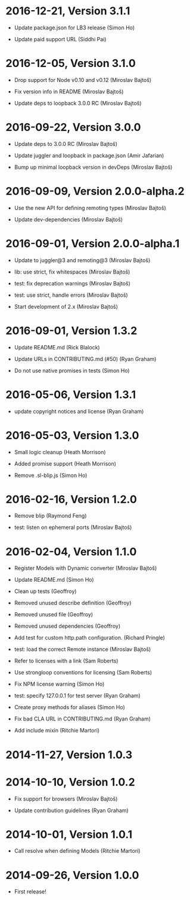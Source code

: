 2016-12-21, Version 3.1.1
=========================

 * Update package.json for LB3 release (Simon Ho)

 * Update paid support URL (Siddhi Pai)


2016-12-05, Version 3.1.0
=========================

 * Drop support for Node v0.10 and v0.12 (Miroslav Bajtoš)

 * Fix version info in README (Miroslav Bajtoš)

 * Update deps to loopback 3.0.0 RC (Miroslav Bajtoš)


2016-09-22, Version 3.0.0
=========================

 * Update deps to 3.0.0 RC (Miroslav Bajtoš)

 * Update juggler and loopback in package.json (Amir Jafarian)

 * Bump up minimal loopback version in devDeps (Miroslav Bajtoš)


2016-09-09, Version 2.0.0-alpha.2
=================================

 * Use the new API for defining remoting types (Miroslav Bajtoš)

 * Update dev-dependencies (Miroslav Bajtoš)


2016-09-01, Version 2.0.0-alpha.1
=================================

 * Update to juggler@3 and remoting@3 (Miroslav Bajtoš)

 * lib: use strict, fix whitespaces (Miroslav Bajtoš)

 * test: fix deprecation warnings (Miroslav Bajtoš)

 * test: use strict, handle errors (Miroslav Bajtoš)

 * Start development of 2.x (Miroslav Bajtoš)


2016-09-01, Version 1.3.2
=========================

 * Update README.md (Rick Blalock)

 * Update URLs in CONTRIBUTING.md (#50) (Ryan Graham)

 * Do not use native promises in tests (Simon Ho)


2016-05-06, Version 1.3.1
=========================

 * update copyright notices and license (Ryan Graham)


2016-05-03, Version 1.3.0
=========================

 * Small logic cleanup (Heath Morrison)

 * Added promise support (Heath Morrison)

 * Remove .sl-blip.js (Simon Ho)


2016-02-16, Version 1.2.0
=========================

 * Remove blip (Raymond Feng)

 * test: listen on ephemeral ports (Miroslav Bajtoš)


2016-02-04, Version 1.1.0
=========================

 * Register Models with Dynamic converter (Miroslav Bajtoš)

 * Update README.md (Simon Ho)

 * Clean up tests (Geoffroy)

 * Removed unused describe definition (Geoffroy)

 * Removed unused file (Geoffroy)

 * Removed unused dependencies (Geoffroy)

 * Add test for custom http.path configuration. (Richard Pringle)

 * test: load the correct Remote instance (Miroslav Bajtoš)

 * Refer to licenses with a link (Sam Roberts)

 * Use strongloop conventions for licensing (Sam Roberts)

 * Fix NPM license warning (Simon Ho)

 * test: specify 127.0.0.1 for test server (Ryan Graham)

 * Create proxy methods for aliases (Simon Ho)

 * Fix bad CLA URL in CONTRIBUTING.md (Ryan Graham)

 * Add include mixin (Ritchie Martori)


2014-11-27, Version 1.0.3
=========================



2014-10-10, Version 1.0.2
=========================

 * Fix support for browsers (Miroslav Bajtoš)

 * Update contribution guidelines (Ryan Graham)


2014-10-01, Version 1.0.1
=========================

 * Call resolve when defining Models (Ritchie Martori)


2014-09-26, Version 1.0.0
=========================

 * First release!
